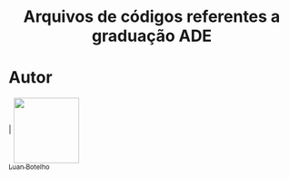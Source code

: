 <h1 align="center"> Arquivos de códigos referentes a graduação ADE </h1>


# Autor

| [<img loading="lazy" src="https://avatars.githubusercontent.com/u/184697574?s=400&u=9b020a3594105a35bb00118c4be05766ff8ad9e5&v=4" width=115 align="center"><br><sub>Luan Botelho</sub>](https://github.com/luan-botelho)
